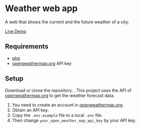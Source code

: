 # Weather web app
A web that shows the current and the future weather of a city.

[Live Demo](https://weather369.herokuapp.com/)
<a href=""></a>

## Requirements
* [php](https://www.php.net/)<a href=""></a>
* [openweathermap.org](https://openweathermap.org/) API key

## Setup
Download or clone the repository. .
This project uses the API of [openweathermap.org](https://openweathermap.org/) to get the weather forecast data. 
1. You need to create an account in [openweathermap.org](https://openweathermap.org/). 
1. Obtain an API key.
1. Copy the `.env.example` file to a local `.env` file.
1. Then change `your_open_weather_map_api_key` by your API key.
